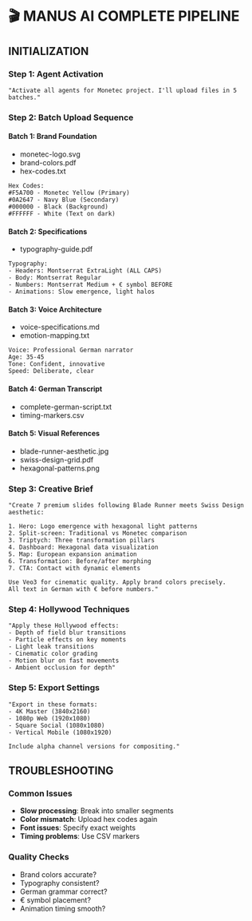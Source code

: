 # 🎬 MANUS AI COMPLETE PIPELINE

## INITIALIZATION

### Step 1: Agent Activation
```
"Activate all agents for Monetec project. I'll upload files in 5 batches."
```

### Step 2: Batch Upload Sequence

#### Batch 1: Brand Foundation
- monetec-logo.svg
- brand-colors.pdf
- hex-codes.txt
```
Hex Codes:
#F5A700 - Monetec Yellow (Primary)
#0A2647 - Navy Blue (Secondary)
#000000 - Black (Background)
#FFFFFF - White (Text on dark)
```

#### Batch 2: Specifications
- typography-guide.pdf
```
Typography:
- Headers: Montserrat ExtraLight (ALL CAPS)
- Body: Montserrat Regular
- Numbers: Montserrat Medium + € symbol BEFORE
- Animations: Slow emergence, light halos
```

#### Batch 3: Voice Architecture
- voice-specifications.md
- emotion-mapping.txt
```
Voice: Professional German narrator
Age: 35-45
Tone: Confident, innovative
Speed: Deliberate, clear
```

#### Batch 4: German Transcript
- complete-german-script.txt
- timing-markers.csv

#### Batch 5: Visual References
- blade-runner-aesthetic.jpg
- swiss-design-grid.pdf
- hexagonal-patterns.png

### Step 3: Creative Brief

```
"Create 7 premium slides following Blade Runner meets Swiss Design aesthetic:

1. Hero: Logo emergence with hexagonal light patterns
2. Split-screen: Traditional vs Monetec comparison
3. Triptych: Three transformation pillars
4. Dashboard: Hexagonal data visualization
5. Map: European expansion animation
6. Transformation: Before/after morphing
7. CTA: Contact with dynamic elements

Use Veo3 for cinematic quality. Apply brand colors precisely.
All text in German with € before numbers."
```

### Step 4: Hollywood Techniques

```
"Apply these Hollywood effects:
- Depth of field blur transitions
- Particle effects on key moments
- Light leak transitions
- Cinematic color grading
- Motion blur on fast movements
- Ambient occlusion for depth"
```

### Step 5: Export Settings

```
"Export in these formats:
- 4K Master (3840x2160)
- 1080p Web (1920x1080)
- Square Social (1080x1080)
- Vertical Mobile (1080x1920)

Include alpha channel versions for compositing."
```

## TROUBLESHOOTING

### Common Issues
- **Slow processing**: Break into smaller segments
- **Color mismatch**: Upload hex codes again
- **Font issues**: Specify exact weights
- **Timing problems**: Use CSV markers

### Quality Checks
- Brand colors accurate?
- Typography consistent?
- German grammar correct?
- € symbol placement?
- Animation timing smooth?